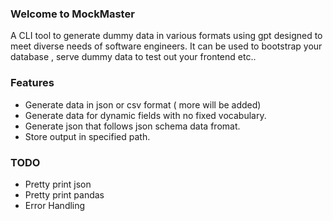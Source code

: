 ### Welcome to MockMaster

A CLI tool to generate dummy data in various formats using gpt designed to meet diverse needs of software engineers.
It can be used to bootstrap your database , serve dummy data to test out your frontend etc..

### Features
- Generate data in json or csv format ( more will be added)
- Generate data for dynamic fields with no fixed vocabulary.
- Generate json that follows json schema data fromat.
- Store output in specified path.





### TODO
- Pretty print json
- Pretty print pandas
- Error Handling

